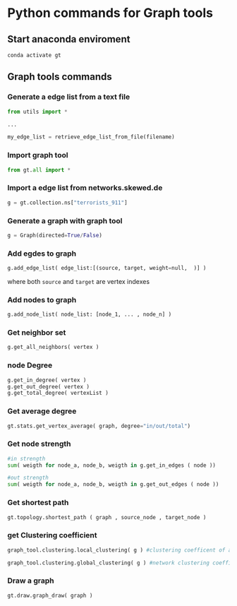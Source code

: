 # Python commands for Graph tools

## Start anaconda enviroment

```
conda activate gt
```

## Graph tools commands

### Generate a edge list from a text file

```python
from utils import *

...

my_edge_list = retrieve_edge_list_from_file(filename)
```

### Import graph tool

```python
from gt.all import *
```

### Import a edge list from networks.skewed.de

```python
g = gt.collection.ns["terrorists_911"]
```


### Generate a graph with graph tool

```python
g = Graph(directed=True/False)
```

### Add egdes to graph

```python
g.add_edge_list( edge_list:[(source, target, weight=null,  )] )
```
where both `source` and `target` are vertex indexes

### Add nodes to graph

```python
g.add_node_list( node_list: [node_1, ... , node_n] )
```

### Get neighbor set

```python
g.get_all_neighbors( vertex )
```

### node Degree

```python
g.get_in_degree( vertex )
g.get_out_degree( vertex )
g.get_total_degree( vertexList )
```

### Get average degree

```python
gt.stats.get_vertex_average( graph, degree="in/out/total")
```

### Get node strength

```python
#in strength
sum( weigth for node_a, node_b, weigth in g.get_in_edges ( node ))

#out strength
sum( weigth for node_a, node_b, weigth in g.get_out_edges ( node ))
```

### Get shortest path

```python
gt.topology.shortest_path ( graph , source_node , target_node )
```

### get Clustering coefficient

```python
graph_tool.clustering.local_clustering( g ) #clustering coefficent of all local node

graph_tool.clustering.global_clustering( g ) #network clustering coefficent

```

### Draw a graph

```python
gt.draw.graph_draw( graph )
```
